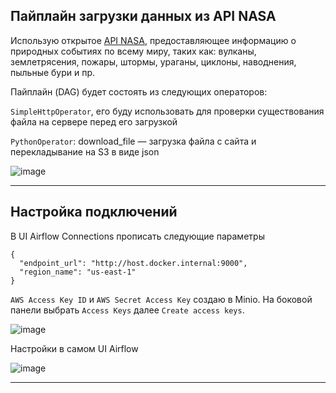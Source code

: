 ## Пайплайн загрузки данных из API NASA

Использую открытое [API NASA](https://eonet.gsfc.nasa.gov/what-is-eonet), предоставляющее информацию о природных событиях по всему миру, таких как: вулканы, землетрясения, пожары, штормы, ураганы, циклоны, наводнения, пыльные бури и пр.

Пайплайн (DAG) будет состоять из следующих операторов:

`SimpleHttpOperator`, его буду использовать для проверки существования файла на сервере перед его загрузкой

`PythonOperator`: download_file — загрузка файла с сайта и перекладывание на S3 в виде json

![image](https://github.com/user-attachments/assets/1ba6df35-b7c8-4de2-a7d4-bc93ded0c6cf)

------------------------------------------------------

## Настройка подключений

В UI Airflow Connections прописать следующие параметры

```
{
  "endpoint_url": "http://host.docker.internal:9000",
  "region_name": "us-east-1"
}
```

`AWS Access Key ID` и `AWS Secret Access Key` создаю в Minio. На боковой панели выбрать `Access Keys` далее `Create access keys`.

![image](https://github.com/user-attachments/assets/2a3f9135-71ac-414b-afc8-2b9d460248f7)

Настройки в самом UI Airflow

![image](https://github.com/user-attachments/assets/bde10bf3-b2e6-4017-a3eb-014b40f4af47)

------------------------------------------------------
